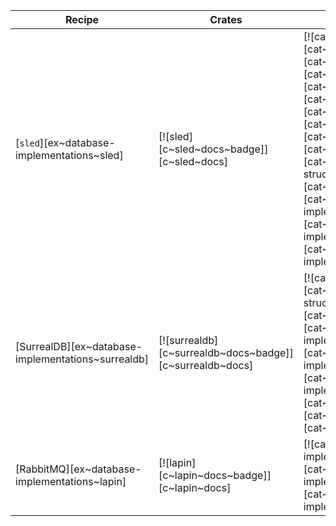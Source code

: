 | Recipe | Crates | Categories |
|--------|--------|------------|
| [`sled`][ex~database-implementations~sled] | [![sled][c~sled~docs~badge]][c~sled~docs] | [![cat~algorithms][cat~algorithms~badge]][cat~algorithms] [![cat~caching][cat~caching~badge]][cat~caching] [![cat~concurrency][cat~concurrency~badge]][cat~concurrency] [![cat~data-structures][cat~data-structures~badge]][cat~data-structures] [![cat~database-implementations][cat~database-implementations~badge]][cat~database-implementations] |
| [SurrealDB][ex~database-implementations~surrealdb] | [![surrealdb][c~surrealdb~docs~badge]][c~surrealdb~docs] | [![cat~data-structures][cat~data-structures~badge]][cat~data-structures] [![cat~database-implementations][cat~database-implementations~badge]][cat~database-implementations] [![cat~embedded][cat~embedded~badge]][cat~embedded] |
| [RabbitMQ][ex~database-implementations~lapin] | [![lapin][c~lapin~docs~badge]][c~lapin~docs] | [![cat~database-implementations][cat~database-implementations~badge]][cat~database-implementations] |
